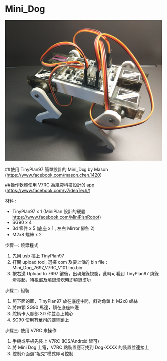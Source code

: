 # Mini_Dog

![image](MiniDog_1.jpg)

##使用 TinyPlan97 簡單設計的 Mini_Dog by Mason (https://www.facebook.com/mason.chen.1420) 

##操作軟體使用 V7RC 為嵐奕科技設計的 app  (https://www.facebook.com/v7ideaTech/)

材料 : 
- TinyPlan97 x 1 (MiniPlan 設計的硬體 https://www.facebook.com/MiniPlanRobot)
- SG90 x 4 
- 3d 零件 x 5 (底座 x 1 , 左右 Mirror 腳各 2) 
- M2x8 螺絲 x 2

步驟一: 燒錄程式
1. 先用 usb 插上 TinyPlan97
2. 打開 upload tool, 選擇 com 及要上傳的 bin file : Mini_Dog_7697_V7RC_V101.ino.bin
3. 按右邊 Upload to 7697 鍵後，出現燒錄視窗，此時可看到 TinyPlan97 燒錄燈亮起，待視窗及燒錄燈熄時即燒錄成功

步驟二: 組裝
1. 照下面的圖，TinyPlan97 放在底座中間，斜對角鎖上 M2x8 螺絲
2. 將四顆 SG90 馬達，鎖在底座四邊
3. 舵柄卡入腳部 3D 件並合上軸心
4. SG90 使用有華司的螺絲鎖上

步驟三: 使用 V7RC 來操作
1. 手機或平板先裝上 V7RC (IOS/Android 皆可) 
2. 將 Mini Dog 上電，V7RC 點裝置應可找到 Dog-XXXX 的裝置並連接上
3. 控制介面選"坦克"模式即可控制

